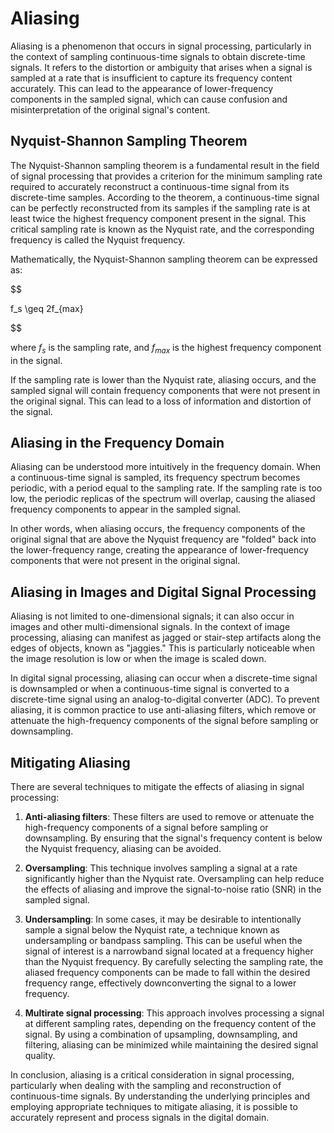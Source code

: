 # Aliasing

Aliasing is a phenomenon that occurs in signal processing, particularly in the context of sampling continuous-time signals to obtain discrete-time signals. It refers to the distortion or ambiguity that arises when a signal is sampled at a rate that is insufficient to capture its frequency content accurately. This can lead to the appearance of lower-frequency components in the sampled signal, which can cause confusion and misinterpretation of the original signal's content.

## Nyquist-Shannon Sampling Theorem

The Nyquist-Shannon sampling theorem is a fundamental result in the field of signal processing that provides a criterion for the minimum sampling rate required to accurately reconstruct a continuous-time signal from its discrete-time samples. According to the theorem, a continuous-time signal can be perfectly reconstructed from its samples if the sampling rate is at least twice the highest frequency component present in the signal. This critical sampling rate is known as the Nyquist rate, and the corresponding frequency is called the Nyquist frequency.

Mathematically, the Nyquist-Shannon sampling theorem can be expressed as:


$$

f_s \geq 2f_{max}

$$


where $f_s$ is the sampling rate, and $f_{max}$ is the highest frequency component in the signal.

If the sampling rate is lower than the Nyquist rate, aliasing occurs, and the sampled signal will contain frequency components that were not present in the original signal. This can lead to a loss of information and distortion of the signal.

## Aliasing in the Frequency Domain

Aliasing can be understood more intuitively in the frequency domain. When a continuous-time signal is sampled, its frequency spectrum becomes periodic, with a period equal to the sampling rate. If the sampling rate is too low, the periodic replicas of the spectrum will overlap, causing the aliased frequency components to appear in the sampled signal.

In other words, when aliasing occurs, the frequency components of the original signal that are above the Nyquist frequency are "folded" back into the lower-frequency range, creating the appearance of lower-frequency components that were not present in the original signal.

## Aliasing in Images and Digital Signal Processing

Aliasing is not limited to one-dimensional signals; it can also occur in images and other multi-dimensional signals. In the context of image processing, aliasing can manifest as jagged or stair-step artifacts along the edges of objects, known as "jaggies." This is particularly noticeable when the image resolution is low or when the image is scaled down.

In digital signal processing, aliasing can occur when a discrete-time signal is downsampled or when a continuous-time signal is converted to a discrete-time signal using an analog-to-digital converter (ADC). To prevent aliasing, it is common practice to use anti-aliasing filters, which remove or attenuate the high-frequency components of the signal before sampling or downsampling.

## Mitigating Aliasing

There are several techniques to mitigate the effects of aliasing in signal processing:

1. **Anti-aliasing filters**: These filters are used to remove or attenuate the high-frequency components of a signal before sampling or downsampling. By ensuring that the signal's frequency content is below the Nyquist frequency, aliasing can be avoided.

2. **Oversampling**: This technique involves sampling a signal at a rate significantly higher than the Nyquist rate. Oversampling can help reduce the effects of aliasing and improve the signal-to-noise ratio (SNR) in the sampled signal.

3. **Undersampling**: In some cases, it may be desirable to intentionally sample a signal below the Nyquist rate, a technique known as undersampling or bandpass sampling. This can be useful when the signal of interest is a narrowband signal located at a frequency higher than the Nyquist frequency. By carefully selecting the sampling rate, the aliased frequency components can be made to fall within the desired frequency range, effectively downconverting the signal to a lower frequency.

4. **Multirate signal processing**: This approach involves processing a signal at different sampling rates, depending on the frequency content of the signal. By using a combination of upsampling, downsampling, and filtering, aliasing can be minimized while maintaining the desired signal quality.

In conclusion, aliasing is a critical consideration in signal processing, particularly when dealing with the sampling and reconstruction of continuous-time signals. By understanding the underlying principles and employing appropriate techniques to mitigate aliasing, it is possible to accurately represent and process signals in the digital domain.
